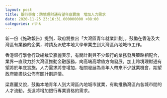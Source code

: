 ```yaml
---
layout: post
title: 銀行學會：跨境理財通有望年底實施　增加人力需求
date: 2020-11-25 23:16:31.000000000 +08:00
categories: rthk
---
```


新一份《施政報告》提到，政府將推出「大灣區青年就業計劃」，鼓勵在香港及大灣區有業務的企業，聘請及派駐本地大學畢業生到大灣區內地城市工作。

香港銀行學會行政總裁梁嘉麗表示，有關計劃與不少銀行的業務發展策略相配合，業界一直致力於大灣區推動金融服務，向高端高增值方向發展。加上跨境理財通有望將於年底實施，人力需求將會增加，相關發展為青年人帶來不少就業機會，期望政府能盡快公佈有關計劃詳情。

梁嘉麗又說，鼓勵本地青年人到大灣區內地城市就業，有助推動灣區內各城市間的人才流動，長遠將增加銀行專業資格的需求。
